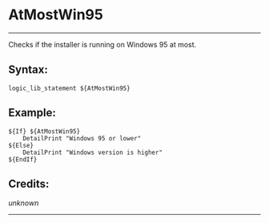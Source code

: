 # AtMostWin95

---

Checks if the installer is running on Windows 95 at most.

## Syntax:

	logic_lib_statement ${AtMostWin95}

## Example:

	${If} ${AtMostWin95}
		DetailPrint "Windows 95 or lower"
	${Else}
		DetailPrint "Windows version is higher"
	${EndIf}

## Credits:

*unknown*

---
